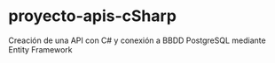 # proyecto-apis-cSharp
Creación de una API con C# y conexión a BBDD PostgreSQL mediante Entity Framework
